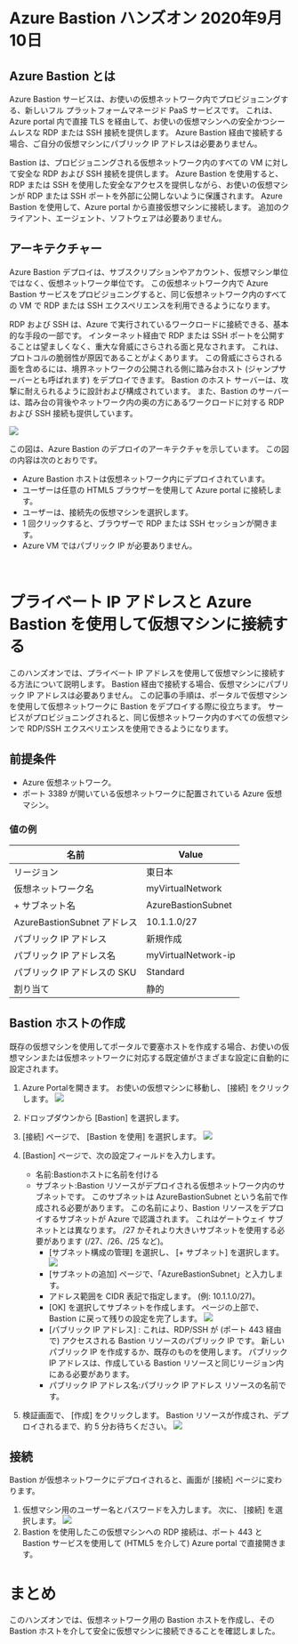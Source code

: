 # Azure Bastion ハンズオン 2020年9月10日
## Azure Bastion とは

Azure Bastion サービスは、お使いの仮想ネットワーク内でプロビジョニングする、新しいフル プラットフォームマネージド PaaS サービスです。 これは、Azure portal 内で直接 TLS を経由して、お使いの仮想マシンへの安全かつシームレスな RDP または SSH 接続を提供します。 Azure Bastion 経由で接続する場合、ご自分の仮想マシンにパブリック IP アドレスは必要ありません。

Bastion は、プロビジョニングされる仮想ネットワーク内のすべての VM に対して安全な RDP および SSH 接続を提供します。 Azure Bastion を使用すると、RDP または SSH を使用した安全なアクセスを提供しながら、お使いの仮想マシンが RDP または SSH ポートを外部に公開しないように保護されます。 Azure Bastion を使用して、Azure portal から直接仮想マシンに接続します。 追加のクライアント、エージェント、ソフトウェアは必要ありません。

## アーキテクチャー

Azure Bastion デプロイは、サブスクリプションやアカウント、仮想マシン単位ではなく、仮想ネットワーク単位です。 この仮想ネットワーク内で Azure Bastion サービスをプロビジョニングすると、同じ仮想ネットワーク内のすべての VM で RDP または SSH エクスペリエンスを利用できるようになります。

RDP および SSH は、Azure で実行されているワークロードに接続できる、基本的な手段の一部です。 インターネット経由で RDP または SSH ポートを公開することは望ましくなく、重大な脅威にさらされる面と見なされます。 これは、プロトコルの脆弱性が原因であることがよくあります。 この脅威にさらされる面を含めるには、境界ネットワークの公開される側に踏み台ホスト (ジャンプサーバーとも呼ばれます) をデプロイできます。 Bastion のホスト サーバーは、攻撃に耐えられるように設計および構成されています。 また、Bastion のサーバーは、踏み台の背後やネットワーク内の奥の方にあるワークロードに対する RDP および SSH 接続も提供しています。

![](images/2020-09-09-18-07-22.png)

この図は、Azure Bastion のデプロイのアーキテクチャを示しています。 この図の内容は次のとおりです。

- Azure Bastion ホストは仮想ネットワーク内にデプロイされています。
- ユーザーは任意の HTML5 ブラウザーを使用して Azure portal に接続します。
- ユーザーは、接続先の仮想マシンを選択します。
- 1 回クリックすると、ブラウザーで RDP または SSH セッションが開きます。
- Azure VM ではパブリック IP が必要ありません。
<br>

# プライベート IP アドレスと Azure Bastion を使用して仮想マシンに接続する

このハンズオンでは、プライベート IP アドレスを使用して仮想マシンに接続する方法について説明します。 Bastion 経由で接続する場合、仮想マシンにパブリック IP アドレスは必要ありません。 この記事の手順は、ポータルで仮想マシンを使用して仮想ネットワークに Bastion をデプロイする際に役立ちます。 サービスがプロビジョニングされると、同じ仮想ネットワーク内のすべての仮想マシンで RDP/SSH エクスペリエンスを使用できるようになります。

## 前提条件
- Azure 仮想ネットワーク。
- ポート 3389 が開いている仮想ネットワークに配置されている Azure 仮想マシン。

### 値の例

|名前 |	Value|
|---|---|
|リージョン |	東日本|
|仮想ネットワーク名 |	myVirtualNetwork|
|+ サブネット名 |	AzureBastionSubnet|
|AzureBastionSubnet アドレス |	10.1.1.0/27|
|パブリック IP アドレス |	新規作成|
|パブリック IP アドレス名 |	myVirtualNetwork-ip|
|パブリック IP アドレスの SKU |	Standard|
|割り当て |	静的|

## Bastion ホストの作成

既存の仮想マシンを使用してポータルで要塞ホストを作成する場合、お使いの仮想マシンまたは仮想ネットワークに対応する既定値がさまざまな設定に自動的に設定されます。

1. Azure Portalを開きます。 お使いの仮想マシンに移動し、 [接続] をクリックします。
   ![](images/2020-09-09-18-26-43.png)
2. ドロップダウンから [Bastion] を選択します。
3. [接続] ページで、 [Bastion を使用] を選択します。
   ![](images/2020-09-09-18-27-54.png)

4. [Bastion] ページで、次の設定フィールドを入力します。
   - 名前:Bastionホストに名前を付ける
   - サブネット:Bastion リソースがデプロイされる仮想ネットワーク内のサブネットです。 このサブネットは AzureBastionSubnet という名前で作成される必要があります。 この名前により、Bastion リソースをデプロイするサブネットが Azure で認識されます。 これはゲートウェイ サブネットとは異なります。 /27 かそれより大きいサブネットを使用する必要があります (/27、/26、/25 など)。
     - [サブネット構成の管理] を選択し、 [+ サブネット] を選択します。
     ![](images/2020-09-09-18-35-25.png)
     - [サブネットの追加] ページで、「AzureBastionSubnet」と入力します。
     - アドレス範囲を CIDR 表記で指定します。 (例: 10.1.1.0/27)。
     - [OK] を選択してサブネットを作成します。 ページの上部で、Bastion に戻って残りの設定を完了します。
     ![](images/2020-09-16-23-04-30.png)
     - [パブリック IP アドレス] : これは、RDP/SSH が (ポート 443 経由で) アクセスされる Bastion リソースのパブリック IP です。 新しいパブリック IP を作成するか、既存のものを使用します。 パブリック IP アドレスは、作成している Bastion リソースと同じリージョン内にある必要があります。
     - パブリック IP アドレス名:パブリック IP アドレス リソースの名前です。
5. 検証画面で、 [作成] をクリックします。 Bastion リソースが作成され、デプロイされるまで、約 5 分お待ちください。
![](images/2020-09-16-23-07-38.png)

## 接続
Bastion が仮想ネットワークにデプロイされると、画面が [接続] ページに変わります。
1. 仮想マシン用のユーザー名とパスワードを入力します。 次に、 [接続] を選択します。
![](images/2020-09-09-18-59-29.png)
2. Bastion を使用したこの仮想マシンへの RDP 接続は、ポート 443 と Bastion サービスを使用して (HTML5 を介して) Azure portal で直接開きます。

# まとめ

このハンズオンでは、仮想ネットワーク用の Bastion ホストを作成し、その Bastion ホストを介して安全に仮想マシンに接続できることを確認しました。

